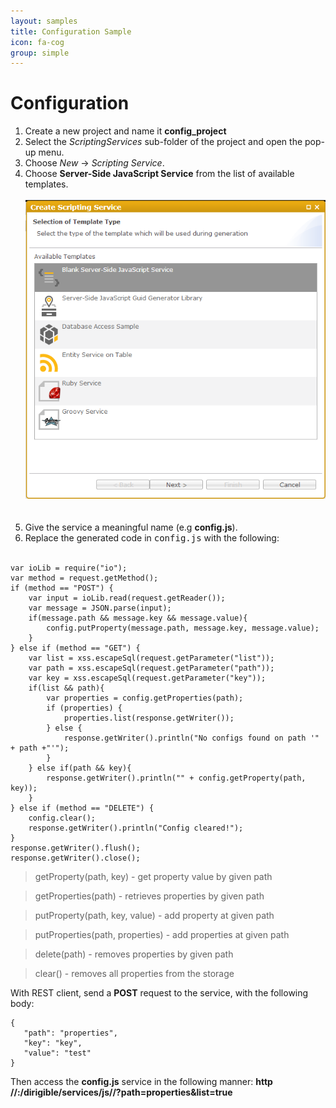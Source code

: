 ```yaml
---
layout: samples
title: Configuration Sample
icon: fa-cog
group: simple
---
```


Configuration
===


1. Create a new project and name it **config_project**
2. Select the *ScriptingServices* sub-folder of the project and open the pop-up menu.
3. Choose *New* -> *Scripting Service*.
4. Choose **Server-Side JavaScript Service** from the list of available templates.
<br></br>
![Mail Service 2](images/mail_service/mail_service_2.png)  
<br></br>
5. Give the service a meaningful name (e.g **config.js**).
6. Replace the generated code in <samp>config.js</samp> with the following:
<br></br>
<pre><code>var ioLib = require("io");
var method = request.getMethod();
if (method == "POST") {
    var input = ioLib.read(request.getReader());
    var message = JSON.parse(input);
    if(message.path && message.key && message.value){
        config.putProperty(message.path, message.key, message.value);
    }
} else if (method == "GET") {
    var list = xss.escapeSql(request.getParameter("list"));
    var path = xss.escapeSql(request.getParameter("path"));
    var key = xss.escapeSql(request.getParameter("key"));   
    if(list && path){
        var properties = config.getProperties(path);
        if (properties) {
            properties.list(response.getWriter());
        } else {
            response.getWriter().println("No configs found on path '" + path +"'");
        }
    } else if(path && key){
        response.getWriter().println("" + config.getProperty(path, key));
    }    
} else if (method == "DELETE") {
    config.clear();
    response.getWriter().println("Config cleared!");
}
response.getWriter().flush();
response.getWriter().close();
</code></pre>

> getProperty(path, key) - get property value by given path

> getProperties(path) - retrieves properties by given path

> putProperty(path, key, value) - add property at given path

> putProperties(path, properties) - add properties at given path

> delete(path) - removes properties by given path

> clear() - removes all properties from the storage

With REST client, send a **POST** request to the service, with the following body:
<pre><code>{  
   "path": "properties",
   "key": "key",
   "value": "test"
}
</code></pre>

Then access the **config.js** service in the following manner:
**http //<host>:<port>/dirigible/services/js/<project-name>/<scripting-service-name>?path=properties&list=true**